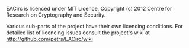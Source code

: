 EACirc is licenced under MIT Licence, Copyright (c) 2012 Centre for Research on Cryptography and Security.

Various sub-parts of the project have their own licencing conditions.
For detailed list of licencing issues consult the project's wiki at http://github.com/petrs/EACirc/wiki
